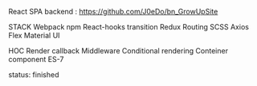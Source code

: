 React SPA backend : https://github.com/J0eDo/bn_GrowUpSite

STACK Webpack npm
React-hooks transition
Redux Routing
SCSS Axios
Flex Material UI

HOC
Render callback
Middleware
Conditional rendering
Conteiner component
ES-7

status: finished
